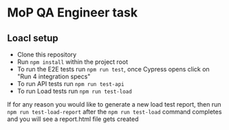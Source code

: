 # MoP QA Engineer task

## Loacl setup

* Clone this repository
* Run `npm install` within the project root
* To run the E2E tests run `npm run test`, once Cypress opens click on "Run 4 integration specs"
* To run API tests run `npm run test-api`
* To run Load tests run `npm run test-load`

If for any reason you would like to generate a new load test report, then run `npm run test-load-report` after the `npm run test-load` command completes and you will see a report.html file gets created
